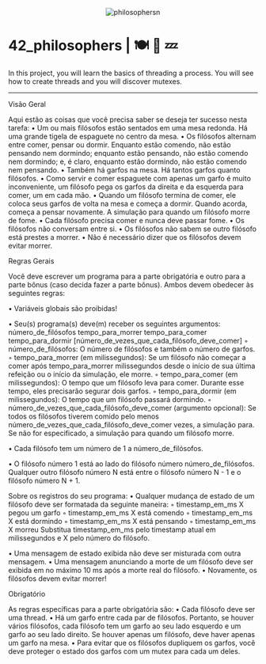 <div align="center">

![philosophersn](https://github.com/carlosrocha-dev/42_philosophers/assets/3737837/f1851fb8-eeef-4683-8041-4f0a0ea56fcb)

</div>

# 42_philosophers | 🍽️ 💭 💤
In this project, you will learn the basics of threading a process. You will see how to create threads and you will discover mutexes.

 ---

Visão Geral

Aqui estão as coisas que você precisa saber se deseja ter sucesso nesta tarefa:
• Um ou mais filósofos estão sentados em uma mesa redonda. Há uma grande tigela de espaguete no centro da mesa.
• Os filósofos alternam entre comer, pensar ou dormir. Enquanto estão comendo, não estão pensando nem dormindo; enquanto estão pensando, não estão comendo nem dormindo; e, é claro, enquanto estão dormindo, não estão comendo nem pensando.
• Também há garfos na mesa. Há tantos garfos quanto filósofos.
• Como servir e comer espaguete com apenas um garfo é muito inconveniente, um filósofo pega os garfos da direita e da esquerda para comer, um em cada mão.
• Quando um filósofo termina de comer, ele coloca seus garfos de volta na mesa e começa a dormir. Quando acorda, começa a pensar novamente. A simulação para quando um filósofo morre de fome.
• Cada filósofo precisa comer e nunca deve passar fome.
• Os filósofos não conversam entre si.
• Os filósofos não sabem se outro filósofo está prestes a morrer.
• Não é necessário dizer que os filósofos devem evitar morrer.

Regras Gerais

Você deve escrever um programa para a parte obrigatória e outro para a parte bônus (caso decida fazer a parte bônus). Ambos devem obedecer às seguintes regras:

• Variáveis globais são proibidas!

• Seu(s) programa(s) deve(m) receber os seguintes argumentos:
número_de_filósofos tempo_para_morrer tempo_para_comer tempo_para_dormir [número_de_vezes_que_cada_filósofo_deve_comer]
◦ número_de_filósofos: O número de filósofos e também o número de garfos.
◦ tempo_para_morrer (em milissegundos): Se um filósofo não começar a comer após tempo_para_morrer milissegundos desde o início de sua última refeição ou o início da simulação, ele morre.
◦ tempo_para_comer (em milissegundos): O tempo que um filósofo leva para comer. Durante esse tempo, eles precisarão segurar dois garfos.
◦ tempo_para_dormir (em milissegundos): O tempo que um filósofo passará dormindo.
◦ número_de_vezes_que_cada_filósofo_deve_comer (argumento opcional): Se todos os filósofos tiverem comido pelo menos número_de_vezes_que_cada_filósofo_deve_comer vezes, a simulação para. Se não for especificado, a simulação para quando um filósofo morre.

• Cada filósofo tem um número de 1 a número_de_filósofos.

• O filósofo número 1 está ao lado do filósofo número número_de_filósofos. Qualquer outro filósofo número N está entre o filósofo número N - 1 e o filósofo número N + 1.

Sobre os registros do seu programa:
• Qualquer mudança de estado de um filósofo deve ser formatada da seguinte maneira:
◦ timestamp_em_ms X pegou um garfo ◦ timestamp_em_ms X está comendo
◦ timestamp_em_ms X está dormindo ◦ timestamp_em_ms X está pensando
◦ timestamp_em_ms X morreu Substitua timestamp_em_ms pelo timestamp atual em milissegundos e X pelo número do filósofo.

• Uma mensagem de estado exibida não deve ser misturada com outra mensagem.
• Uma mensagem anunciando a morte de um filósofo deve ser exibida em no máximo 10 ms após a morte real do filósofo.
• Novamente, os filósofos devem evitar morrer!

Obrigatório

As regras específicas para a parte obrigatória são:
• Cada filósofo deve ser uma thread.
• Há um garfo entre cada par de filósofos. Portanto, se houver vários filósofos, cada filósofo tem um garfo ao seu lado esquerdo e um garfo ao seu lado direito. Se houver apenas um filósofo, deve haver apenas um garfo na mesa.
• Para evitar que os filósofos dupliquem os garfos, você deve proteger o estado dos garfos com um mutex para cada um deles.
